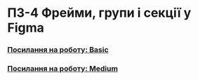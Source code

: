 # ПЗ-4 Фрейми, групи і секції у Figma
### [Посилання на роботу: Basic](https://www.figma.com/design/ddFESVPGKX1tBeQr3q6RBu/24.03?t=Vdst4QIIZ92vNHE1-1)
### [Посилання на роботу: Medium](https://www.figma.com/design/QNKQerfGV3OntZIGyb1aQG/25.03?t=Vdst4QIIZ92vNHE1-1)
